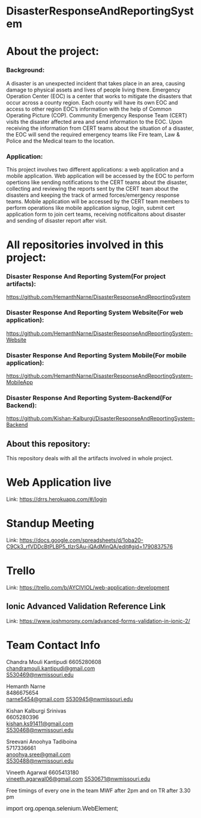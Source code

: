 # DisasterResponseAndReportingSystem

# About the project:  
### Background:  
A disaster is an unexpected incident that takes place in an area, causing damage to physical assets and lives of people living there. 
Emergency Operation Center (EOC) is a center that works to mitigate the disasters that occur across a county region. Each county will have its own EOC and access to other region EOC’s information with the help of Common Operating Picture (COP). 
Community Emergency Response Team (CERT) visits the disaster affected area and send information to the EOC. Upon receiving the information from CERT teams about the situation of a disaster, the EOC will send the required emergency teams like Fire team, Law & Police and the Medical team to the location.   
  
### Application:
This project involves two different applications: a web application and a mobile application. Web application will be accessed by the EOC to perform opertions like sending notifications to the CERT teams about the disaster, collecting and reviewing the reports sent by the CERT team about the disasters and keeping the track of armed forces/emergency response teams. Mobile application will be accessed by the CERT team members to perform operations like mobile application signup, login, submit cert application form to join cert teams, receiving notificaitons about disaster and sending of disaster report after visit.

# All repositories involved in this project:  
### Disaster Response And Reporting System(For project artifacts):  
https://github.com/HemanthNarne/DisasterResponseAndReportingSystem   

### Disaster Response And Reporting System Website(For web application):  
https://github.com/HemanthNarne/DisasterResponseAndReportingSystem-Website  

### Disaster Response And Reporting System Mobile(For mobile application):  
https://github.com/HemanthNarne/DisasterResponseAndReportingSystem-MobileApp

### Disaster Response And Reporting System-Backend(For Backend):  
https://github.com/Kishan-Kalburgi/DisasterResponseAndReportingSystem-Backend

## About this repository:
  This repository deals with all the artifacts involved in whole project. 

# Web Application live
Link: https://drrs.herokuapp.com/#/login

# Standup Meeting
Link: https://docs.google.com/spreadsheets/d/1oba20-C9Ck3_rfVDDcBtPLBP5_tIzrSAu-iQAdMinQA/edit#gid=1790837576

# Trello
Link: https://trello.com/b/AYCIVIOL/web-application-development

## Ionic Advanced Validation Reference Link
Link: https://www.joshmorony.com/advanced-forms-validation-in-ionic-2/

# Team Contact Info
Chandra Mouli Kantipudi	
6605280608	
chandramouli.kantipudi@gmail.com	
S530469@nwmissouri.edu

Hemanth Narne	
8486675654	
narne5454@gmail.com	
S530945@nwmissouri.edu

Kishan Kalburgi Srinivas	
6605280396	
kishan.ks91411@gmail.com	
S530468@nwmissouri.edu

Sreevani Anoohya Tadiboina	
5717336661	
anoohya.sree@gmail.com	
S530488@nwmissouri.edu

Vineeth Agarwal	
6605413180	
vineeth.agarwal06@gmail.com	
S530671@nwmissouri.edu


Free timings of every one in the team MWF after 2pm and on TR after 3.30 pm 

<span style="font-size: 12pt; font-family: helvetica, arial, sans-serif;">import org.openqa.selenium.WebElement;</span>
